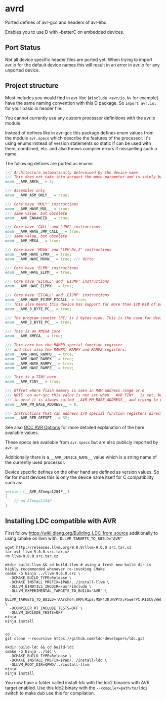 # avrd

Ported defines of avr-gcc and headers of avr-libc.

Enables you to use D with -betterC on embedded devices.

## Port Status

Not all device specific header files are ported yet. When trying to import avr.io for the default device names this will result in an error in avr.io for any unported device.

## Project structure

Most includes you would find in avr-libc (`#include <avr/io.h>` for example) have the same naming convention with this D package. So `import avr.io;` for your basic io header file.

You cannot currently use any custom processor definitions with the avr.io module.

Instead of defines like in avr-gcc this package defines enum values from the module `avr.specs` which describe the features of the processor. It's using enums instead of version statements so static if can be used with them, combined, etc. and also throws compiler errors if misspelling such a name.

The following defines are ported as enums:

```d
/// Architecture automatically determined by the device name
/// This does not take into account the mmcu parameter and is solely based on the 
enum __AVR_ARCH__ = 2;

/// Assembler only
enum __AVR_ASM_ONLY__ = true;

/// Core have 'MUL*' instructions
enum __AVR_HAVE_MUL__ = true;
/// same value, but obsolete
enum __AVR_ENHANCED__ = true;

/// Core have 'CALL' and 'JMP' instructions
enum __AVR_HAVE_JMP_CALL__ = true;
/// same value, but obsolete
enum __AVR_MEGA__ = true;

/// Core have 'MOVW' and 'LPM Rx,Z' instructions
enum __AVR_HAVE_LPMX__ = true;
enum __AVR_HAVE_MOVW__ = true; /// ditto

/// Core have 'ELPM' instructions
enum __AVR_HAVE_ELPM__ = true;

/// Core have 'EICALL' and 'EIJMP' instructions
enum __AVR_HAVE_ELPMX__ = true;

/// Core have 'EICALL' and 'EIJMP' instructions
enum __AVR_HAVE_EIJMP_EICALL_ = true;
/// This also means this device has support for more than 128 KiB of program memory. This means that the program counter (PC) is 3 bytes wide
enum __AVR_3_BYTE_PC__ = true;

/// The program counter (PC) is 2 bytes wide. This is the case for devices with up to 128 KiB of program memory
enum __AVR_2_BYTE_PC__ = true;

/// This is an XMEGA core
enum __AVR_XMEGA__ = true;

/// This core has the RAMPD special function register
/// and thus also the RAMPX, RAMPY and RAMPZ registers.
enum __AVR_HAVE_RAMPD__ = true;
enum __AVR_HAVE_RAMPX__ = true;
enum __AVR_HAVE_RAMPY__ = true;
enum __AVR_HAVE_RAMPZ__ = true;

/// This is a TINY core
enum __AVR_TINY__ = true;

/// Offset where flash memory is seen in RAM address range or 0
/// NOTE: on avr-gcc this value is not set when __AVR_TINY__ is set, but instead it is named __AVR_TINY_PM_BASE_ADDRESS__
/// in avrd it is always called __AVR_PM_BASE_ADDRESS__ and trying to use the TINY version will not find the symbol
enum __AVR_PM_BASE_ADDRESS__ = 0;

/// Instructions that can address I/O special function registers directly like IN, OUT, SBI, etc. may use a different address as if addressed by an instruction to access RAM like LD or STS. This offset depends on the device architecture and has to be subtracted from the RAM address in order to get the respective I/O address
enum __AVR_SFR_OFFSET__ = 32;
```

See also [GCC AVR Options](https://gcc.gnu.org/onlinedocs/gcc-4.7.4/gcc/AVR-Options.html) for more detailed explanation of the here available values.

These specs are available from `avr.specs` but are also publicly imported by `avr.io`.

Additionally there is a `__AVR_DEVICE_NAME__` value which is a string name of the currently used processor.

Device specific defines on the other hand are defined as version values. So far for most devices this is only the device name itself for C compatibility such as:

```d
version (__AVR_ATmega1284P__)
{
	// on ATmega1284P
}
```

## Installing LDC compatible with AVR

First follow https://wiki.dlang.org/Building_LDC_from_source additionally to using cmake on llvm with `-DLLVM_TARGETS_TO_BUILD="AVR"`

```
wget http://releases.llvm.org/9.0.0/llvm-9.0.0.src.tar.xz
tar xvf llvm-9.0.0.src.tar.xz
rm llvm-9.0.0.src.tar.xz

mkdir build-llvm && cd build-llvm # using a fresh new build dir is highly recommended whenever re-invoking CMake
cmake -G Ninja ../llvm-9.0.0.src \
  -DCMAKE_BUILD_TYPE=Release \
  -DCMAKE_INSTALL_PREFIX=$PWD/../install-llvm \
  -DLLVM_BINUTILS_INCDIR=/usr/include \
  -DLLVM_EXPERIMENTAL_TARGETS_TO_BUILD='AVR' \
  -DLLVM_TARGETS_TO_BUILD='AArch64;ARM;Mips;MSP430;NVPTX;PowerPC;RISCV;WebAssembly;X86' \
  -DCOMPILER_RT_INCLUDE_TESTS=OFF \
  -DLLVM_INCLUDE_TESTS=OFF
ninja
ninja install


cd ..
git clone --recursive https://github.com/ldc-developers/ldc.git

mkdir build-ldc && cd build-ldc
cmake -G Ninja ../ldc \
  -DCMAKE_BUILD_TYPE=Release \
  -DCMAKE_INSTALL_PREFIX=$PWD/../install-ldc \
  -DLLVM_ROOT_DIR=$PWD/../install-llvm
ninja
ninja install
```

You now have a folder called install-ldc with the ldc2 binaries with AVR target enabled. Use this ldc2 binary with the `--compiler=path/to/ldc2` switch to make dub use this for compilation.
